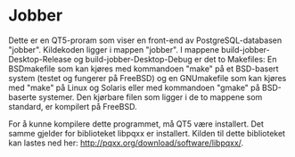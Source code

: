 # Jobber
Dette er en QT5-proram som viser en front-end av PostgreSQL-databasen "jobber".
Kildekoden ligger i mappen "jobber".
I mappene build-jobber-Desktop-Release og build-jobber-Desktop-Debug er det to Makefiles: En BSDmakefile som kan kjøres med kommandoen "make" på et BSD-basert system (testet og fungerer på FreeBSD) og en GNUmakefile som kan kjøres med "make" på Linux og Solaris eller med kommandoen "gmake" på BSD-baserte systemer.
Den kjørbare filen som ligger i de to mappene som standard, er kompilert på FreeBSD.

For å kunne kompilere dette programmet, må QT5 være installert. Det samme gjelder for biblioteket libpqxx er installert. Kilden til dette biblioteket kan lastes ned her: http://pqxx.org/download/software/libpqxx/. 